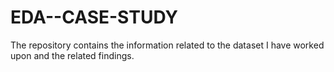 # EDA--CASE-STUDY
The repository contains the information related to the dataset I have worked upon and the related findings.
